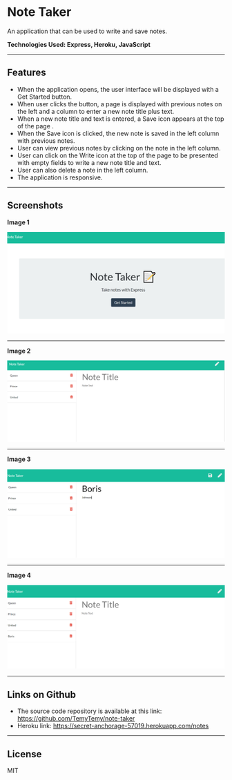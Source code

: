 # Note Taker
  An application that can be used to write and save notes.

**Technologies Used: Express, Heroku, JavaScript**

***


## Features

- When the application opens, the user interface will be displayed with a Get Started button.
- When user clicks the button, a page is displayed with previous notes on the left and a column to enter a new note title plus text.
- When a new note title and text is entered, a Save icon appears at the top of the page .
- When the Save icon is clicked, the new note is saved in the left column with previous notes.
- User can view previous notes by clicking on the note in the left column.
- User can click on the Write icon at the top of the page to be presented with empty fields to write a new note title and text.
- User can also delete a note in the left column.
- The application is responsive.


***







## Screenshots


**Image 1**  

  ![alt text](https://github.com/TemyTemy/note-taker/blob/main/assets/screenshot1.PNG)

***

**Image 2**

 ![alt text](https://github.com/TemyTemy/note-taker/blob/main/assets/screenshot2.PNG)
 
 ***

**Image 3**

 ![alt text](https://github.com/TemyTemy/note-taker/blob/main/assets/screenshot3.PNG)


***

**Image 4**

 ![alt text](https://github.com/TemyTemy/note-taker/blob/main/assets/screenshot4.PNG)



***



## Links on Github

- The source code repository is available at this link: https://github.com/TemyTemy/note-taker
- Heroku link: https://secret-anchorage-57019.herokuapp.com/notes

***

## License
MIT
